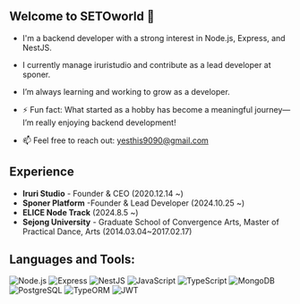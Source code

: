 ## Welcome to SETOworld 👋

- I'm a backend developer with a strong interest in Node.js, Express, and NestJS.
- I currently manage iruristudio and contribute as a lead developer at sponer.
- I’m always learning and working to grow as a developer.

- ⚡ Fun fact: What started as a hobby has become a meaningful journey—I’m really enjoying backend development!
- 📫 Feel free to reach out: yesthis9090@gmail.com

## Experience

- **Iruri Studio** - Founder & CEO (2020.12.14 ~)
- **Sponer Platform** -Founder & Lead Developer (2024.10.25 ~)
- **ELICE Node Track** (2024.8.5 ~)
- **Sejong University** - Graduate School of Convergence Arts, Master of Practical Dance, Arts (2014.03.04~2017.02.17)


## Languages and Tools:

![Node.js](https://img.shields.io/badge/-Node.js-339933?logo=node.js&logoColor=white&style=for-the-badge)
![Express](https://img.shields.io/badge/-Express-000000?logo=express&logoColor=white&style=for-the-badge)
![NestJS](https://img.shields.io/badge/-NestJS-E0234E?logo=nestjs&logoColor=white&style=for-the-badge)
![JavaScript](https://img.shields.io/badge/-JavaScript-F7DF1E?logo=javascript&logoColor=black&style=for-the-badge)
![TypeScript](https://img.shields.io/badge/-TypeScript-007ACC?logo=typescript&logoColor=white&style=for-the-badge)
![MongoDB](https://img.shields.io/badge/-MongoDB-47A248?logo=mongodb&logoColor=white&style=for-the-badge)
![PostgreSQL](https://img.shields.io/badge/-PostgreSQL-336791?logo=postgresql&logoColor=white&style=for-the-badge)
![TypeORM](https://img.shields.io/badge/-TypeORM-FF2D20?logo=typeorm&logoColor=white&style=for-the-badge)
![JWT](https://img.shields.io/badge/-JWT-000000?logo=jsonwebtokens&logoColor=white&style=for-the-badge)
